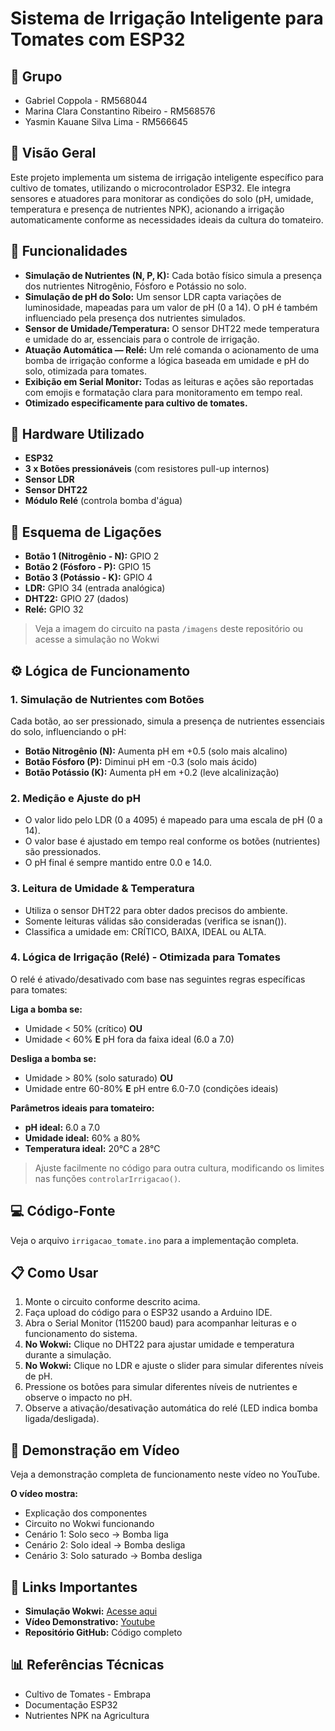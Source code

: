 # Sistema de Irrigação Inteligente para Tomates com ESP32

## 👥 Grupo

- Gabriel Coppola - RM568044
- Marina Clara Constantino Ribeiro - RM568576
- Yasmin Kauane Silva Lima - RM566645

## 👋 Visão Geral

Este projeto implementa um sistema de irrigação inteligente específico para cultivo de tomates, utilizando o microcontrolador ESP32. Ele integra sensores e atuadores para monitorar as condições do solo (pH, umidade, temperatura e presença de nutrientes NPK), acionando a irrigação automaticamente conforme as necessidades ideais da cultura do tomateiro.


## 📝 Funcionalidades

- **Simulação de Nutrientes (N, P, K):** Cada botão físico simula a presença dos nutrientes Nitrogênio, Fósforo e Potássio no solo.
- **Simulação de pH do Solo:** Um sensor LDR capta variações de luminosidade, mapeadas para um valor de pH (0 a 14). O pH é também influenciado pela presença dos nutrientes simulados.
- **Sensor de Umidade/Temperatura:** O sensor DHT22 mede temperatura e umidade do ar, essenciais para o controle de irrigação.
- **Atuação Automática — Relé:** Um relé comanda o acionamento de uma bomba de irrigação conforme a lógica baseada em umidade e pH do solo, otimizada para tomates.
- **Exibição em Serial Monitor:** Todas as leituras e ações são reportadas com emojis e formatação clara para monitoramento em tempo real.
- **Otimizado especificamente para cultivo de tomates.**

## 🚜 Hardware Utilizado

- **ESP32**
- **3 x Botões pressionáveis** (com resistores pull-up internos)
- **Sensor LDR**
- **Sensor DHT22**
- **Módulo Relé** (controla bomba d'água)

## 🔌 Esquema de Ligações

- **Botão 1 (Nitrogênio - N):** GPIO 2
- **Botão 2 (Fósforo - P):** GPIO 15
- **Botão 3 (Potássio - K):** GPIO 4
- **LDR:** GPIO 34 (entrada analógica)
- **DHT22:** GPIO 27 (dados)
- **Relé:** GPIO 32

> Veja a imagem do circuito na pasta `/imagens` deste repositório ou acesse a simulação no Wokwi


## ⚙️ Lógica de Funcionamento

### 1. Simulação de Nutrientes com Botões

Cada botão, ao ser pressionado, simula a presença de nutrientes essenciais do solo, influenciando o pH:
- **Botão Nitrogênio (N):** Aumenta pH em +0.5 (solo mais alcalino)
- **Botão Fósforo (P):** Diminui pH em -0.3 (solo mais ácido)
- **Botão Potássio (K):** Aumenta pH em +0.2 (leve alcalinização)

### 2. Medição e Ajuste do pH

- O valor lido pelo LDR (0 a 4095) é mapeado para uma escala de pH (0 a 14).
- O valor base é ajustado em tempo real conforme os botões (nutrientes) são pressionados.
- O pH final é sempre mantido entre 0.0 e 14.0.

### 3. Leitura de Umidade & Temperatura

- Utiliza o sensor DHT22 para obter dados precisos do ambiente.
- Somente leituras válidas são consideradas (verifica se isnan()).
- Classifica a umidade em: CRÍTICO, BAIXA, IDEAL ou ALTA.

### 4. Lógica de Irrigação (Relé) - Otimizada para Tomates

O relé é ativado/desativado com base nas seguintes regras específicas para tomates:

**Liga a bomba se:**
- Umidade < 50% (crítico) **OU**
- Umidade < 60% **E** pH fora da faixa ideal (6.0 a 7.0)

**Desliga a bomba se:**
- Umidade > 80% (solo saturado) **OU**
- Umidade entre 60-80% **E** pH entre 6.0-7.0 (condições ideais)

**Parâmetros ideais para tomateiro:**
- **pH ideal:** 6.0 a 7.0
- **Umidade ideal:** 60% a 80%
- **Temperatura ideal:** 20°C a 28°C

> Ajuste facilmente no código para outra cultura, modificando os limites nas funções `controlarIrrigacao()`.


## 💻 Código-Fonte

Veja o arquivo `irrigacao_tomate.ino` para a implementação completa.


## 📋 Como Usar

1. Monte o circuito conforme descrito acima.
2. Faça upload do código para o ESP32 usando a Arduino IDE.
3. Abra o Serial Monitor (115200 baud) para acompanhar leituras e o funcionamento do sistema.
4. **No Wokwi:** Clique no DHT22 para ajustar umidade e temperatura durante a simulação.
5. **No Wokwi:** Clique no LDR e ajuste o slider para simular diferentes níveis de pH.
6. Pressione os botões para simular diferentes níveis de nutrientes e observe o impacto no pH.
7. Observe a ativação/desativação automática do relé (LED indica bomba ligada/desligada).


## 🎥 Demonstração em Vídeo

Veja a demonstração completa de funcionamento neste vídeo no YouTube.

**O vídeo mostra:**
- Explicação dos componentes
- Circuito no Wokwi funcionando
- Cenário 1: Solo seco → Bomba liga
- Cenário 2: Solo ideal → Bomba desliga
- Cenário 3: Solo saturado → Bomba desliga

## 🔗 Links Importantes

- **Simulação Wokwi:** [Acesse aqui](https://wokwi.com/projects/444825921859865601)
- **Vídeo Demonstrativo:** [Youtube](https://youtu.be/XHSX82LDZh0)
- **Repositório GitHub:** Código completo

## 📊 Referências Técnicas

- Cultivo de Tomates - Embrapa
- Documentação ESP32
- Nutrientes NPK na Agricultura

